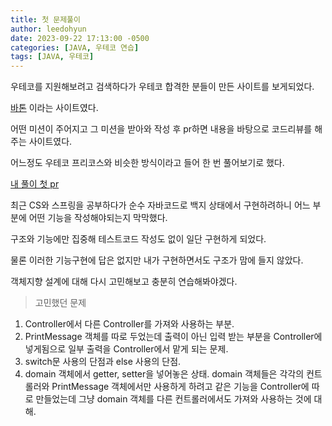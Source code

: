 ```yaml
---
title: 첫 문제풀이
author: leedohyun
date: 2023-09-22 17:13:00 -0500
categories: [JAVA, 우테코 연습]
tags: [JAVA, 우테코]
---
```


우테코를 지원해보려고 검색하다가 우테코 합격한 분들이 만든 사이트를 보게되었다.

[바톤](https://baton-review.com/) 이라는 사이트였다.

어떤 미션이 주어지고 그 미션을 받아와 작성 후 pr하면 내용을 바탕으로 코드리뷰를 해주는 사이트였다.

어느정도 우테코 프리코스와 비슷한 방식이라고 들어 한 번 풀어보기로 했다.

[내 풀이 첫 pr](https://github.com/baton-mission/java-boss-monster/pull/6)

최근 CS와 스프링을 공부하다가 순수 자바코드로 백지 상태에서 구현하려하니 어느 부분에 어떤 기능을 작성해야되는지 막막했다.

구조와 기능에만 집중해 테스트코드 작성도 없이 일단 구현하게 되었다.

물론 이러한 기능구현에 답은 없지만 내가 구현하면서도 구조가 맘에 들지 않았다.

객체지향 설계에 대해 다시 고민해보고 충분히 연습해봐야겠다.

> 고민했던 문제

1.  Controller에서 다른 Controller를 가져와 사용하는 부분.
2.  PrintMessage 객체를 따로 두었는데 출력이 아닌 입력 받는 부분을 Controller에 넣게됨으로 일부 출력을 Controller에서 맡게 되는 문제.
3.  switch문 사용의 단점과 else 사용의 단점.
4.  domain 객체에서 getter, setter을 넣어놓은 상태. domain 객체들은 각각의 컨트롤러와 PrintMessage 객체에서만 사용하게 하려고 같은 기능을 Controller에 따로 만들었는데 그냥 domain 객체를 다른 컨트롤러에서도 가져와 사용하는 것에 대해.
